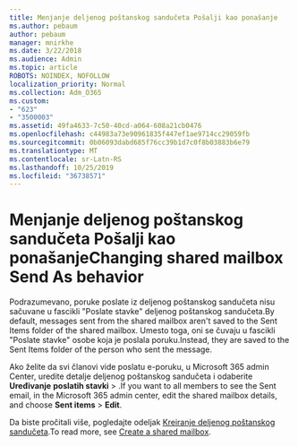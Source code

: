 ```yaml
---
title: Menjanje deljenog poštanskog sandučeta Pošalji kao ponašanje
ms.author: pebaum
author: pebaum
manager: mnirkhe
ms.date: 3/22/2018
ms.audience: Admin
ms.topic: article
ROBOTS: NOINDEX, NOFOLLOW
localization_priority: Normal
ms.collection: Adm_O365
ms.custom:
- "623"
- "3500003"
ms.assetid: 49fa4633-7c50-40cd-a064-608a21cb0476
ms.openlocfilehash: c44983a73e90961835f447ef1ae9714cc29059fb
ms.sourcegitcommit: 0b06093dabd685f76cc39b1d7c0f8b03883b6e79
ms.translationtype: MT
ms.contentlocale: sr-Latn-RS
ms.lasthandoff: 10/25/2019
ms.locfileid: "36738571"
---
```

# <a name="changing-shared-mailbox-send-as-behavior"></a><span data-ttu-id="9a053-102">Menjanje deljenog poštanskog sandučeta Pošalji kao ponašanje</span><span class="sxs-lookup"><span data-stu-id="9a053-102">Changing shared mailbox Send As behavior</span></span>

<span data-ttu-id="9a053-103">Podrazumevano, poruke poslate iz deljenog poštanskog sandučeta nisu sačuvane u fascikli "Poslate stavke" deljenog poštanskog sandučeta.</span><span class="sxs-lookup"><span data-stu-id="9a053-103">By default, messages sent from the shared mailbox aren't saved to the Sent Items folder of the shared mailbox.</span></span> <span data-ttu-id="9a053-104">Umesto toga, oni se čuvaju u fascikli "Poslate stavke" osobe koja je poslala poruku.</span><span class="sxs-lookup"><span data-stu-id="9a053-104">Instead, they are saved to the Sent Items folder of the person who sent the message.</span></span>
  
<span data-ttu-id="9a053-105">Ako želite da svi članovi vide poslatu e-poruku, u Microsoft 365 admin Center, uredite detalje deljenog poštanskog sandučeta i odaberite **Uređivanje** **poslatih stavki** \> .</span><span class="sxs-lookup"><span data-stu-id="9a053-105">If you want to all members to see the Sent email, in the Microsoft 365 admin center, edit the shared mailbox details, and choose **Sent items** \> **Edit**.</span></span>
  
<span data-ttu-id="9a053-106">Da biste pročitali više, pogledajte odeljak [Kreiranje deljenog poštanskog sandučeta](https://docs.microsoft.com/office365/admin/email/create-a-shared-mailbox).</span><span class="sxs-lookup"><span data-stu-id="9a053-106">To read more, see [Create a shared mailbox](https://docs.microsoft.com/office365/admin/email/create-a-shared-mailbox).</span></span>
  